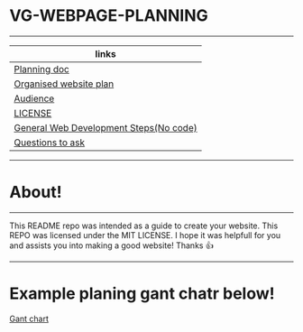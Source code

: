 # VG-WEBPAGE-PLANNING
---
| links |
|---|
| [Planning doc](PLAN.md) |
| [Organised website plan](ORGANISED_PLAN.md) |
| [Audience](AUDIENCE.md) |
| [LICENSE](LICENSE) |
| [General Web Development Steps(No code)](GENERAL_STEPS.md) |
| [Questions to ask](Questions.md) |

___
# About!
___
This README repo was intended as a guide to create your website.
This REPO was licensed under the MIT LICENSE.
I hope it was helpfull for you and assists you into making a good website!
Thanks :+1:
___
# Example planing gant chatr below!

[Gant chart](hh.png)
